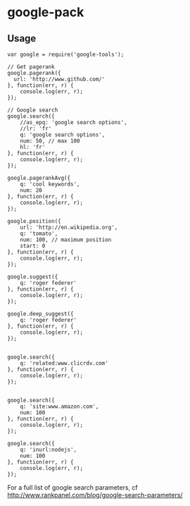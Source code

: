 # google-pack

## Usage

    var google = require('google-tools');

    // Get pagerank
    google.pagerank({
      url: 'http://www.github.com/'
    }, function(err, r) {
        console.log(err, r);
    });

    // Google search
    google.search({
        //as_epq: 'google search options',
        //lr: 'fr'
        q: 'google search options',
        num: 50, // max 100
        hl: 'fr'
    }, function(err, r) {
        console.log(err, r);
    });

    google.pagerankAvg({
        q: 'cool keywords',
        num: 20
    }, function(err, r) {
        console.log(err, r);
    });

    google.position({
        url: 'http://en.wikipedia.org',
        q: 'tomato',
        num: 100, // maximum position
        start: 0
    }, function(err, r) {
        console.log(err, r);
    });

    google.suggest({
        q: 'roger federer'
    }, function(err, r) {
        console.log(err, r);
    });

    google.deep_suggest({
        q: 'roger federer'
    }, function(err, r) {
        console.log(err, r);
    });


    google.search({
        q: 'related:www.clicrdv.com'
    }, function(err, r) {
        console.log(err, r);
    });


    google.search({
        q: 'site:www.amazon.com',
        num: 100
    }, function(err, r) {
        console.log(err, r);
    });

    google.search({
        q: 'inurl:nodejs',
        num: 100
    }, function(err, r) {
        console.log(err, r);
    });



For a full list of google search parameters, cf  http://www.rankpanel.com/blog/google-search-parameters/
